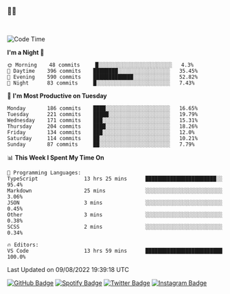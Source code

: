 ### 🤙🍺

<!-- <a href="https://github-readme-stats.vercel.app/api?username=hzak2xx&count_private=true&show_icons=true&theme=dracula">
  <img align="center" src="https://github-readme-stats.vercel.app/api?username=hzak2xx&count_private=true&show_icons=true&theme=dracula" />
</a>
</br> -->
</br>

<!--START_SECTION:waka-->
![Code Time](http://img.shields.io/badge/Code%20Time-0%20secs-blue)

**I'm a Night 🦉** 

```text
🌞 Morning    48 commits     █░░░░░░░░░░░░░░░░░░░░░░░░   4.3% 
🌆 Daytime    396 commits    ████████░░░░░░░░░░░░░░░░░   35.45% 
🌃 Evening    590 commits    █████████████░░░░░░░░░░░░   52.82% 
🌙 Night      83 commits     █░░░░░░░░░░░░░░░░░░░░░░░░   7.43%

```
📅 **I'm Most Productive on Tuesday** 

```text
Monday       186 commits    ████░░░░░░░░░░░░░░░░░░░░░   16.65% 
Tuesday      221 commits    █████░░░░░░░░░░░░░░░░░░░░   19.79% 
Wednesday    171 commits    ███░░░░░░░░░░░░░░░░░░░░░░   15.31% 
Thursday     204 commits    ████░░░░░░░░░░░░░░░░░░░░░   18.26% 
Friday       134 commits    ███░░░░░░░░░░░░░░░░░░░░░░   12.0% 
Saturday     114 commits    ██░░░░░░░░░░░░░░░░░░░░░░░   10.21% 
Sunday       87 commits     ██░░░░░░░░░░░░░░░░░░░░░░░   7.79%

```


📊 **This Week I Spent My Time On** 

```text
💬 Programming Languages: 
TypeScript               13 hrs 25 mins      ███████████████████████░░   95.4% 
Markdown                 25 mins             ░░░░░░░░░░░░░░░░░░░░░░░░░   3.06% 
JSON                     3 mins              ░░░░░░░░░░░░░░░░░░░░░░░░░   0.45% 
Other                    3 mins              ░░░░░░░░░░░░░░░░░░░░░░░░░   0.38% 
SCSS                     2 mins              ░░░░░░░░░░░░░░░░░░░░░░░░░   0.34%

🔥 Editors: 
VS Code                  13 hrs 59 mins      █████████████████████████   100.0%

```


 Last Updated on 09/08/2022 19:39:18 UTC
<!--END_SECTION:waka-->

[![GitHub Badge](https://img.shields.io/badge/GitHub-100000?style=for-the-badge&logo=github&logoColor=white)](https://github.com/hzak2xx)
[![Spotify Badge](https://img.shields.io/badge/Spotify-1ED760?&style=for-the-badge&logo=spotify&logoColor=white)](https://open.spotify.com/user/uf90s6sbbh75a1mt44clkhkvf)
[![Twitter Badge](https://img.shields.io/badge/Twitter-1DA1F2?style=for-the-badge&logo=twitter&logoColor=white)](https://twitter.com/hzak2xx)
[![Instagram Badge](https://img.shields.io/badge/Instagram-E4405F?style=for-the-badge&logo=instagram&logoColor=white)](https://www.instagram.com/hzak2xx/)

